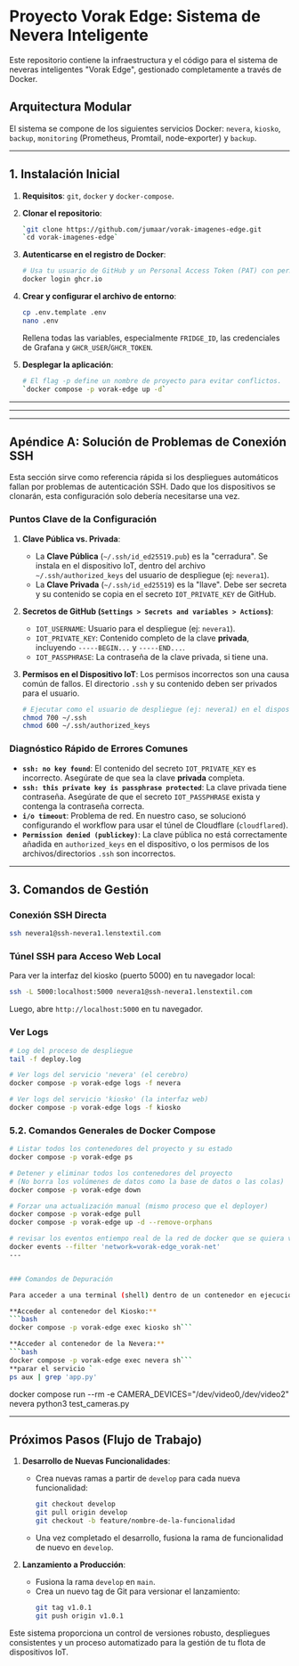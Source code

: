 # Proyecto Vorak Edge: Sistema de Nevera Inteligente

Este repositorio contiene la infraestructura y el código para el sistema de neveras inteligentes "Vorak Edge", gestionado completamente a través de Docker.

## Arquitectura Modular

El sistema se compone de los siguientes servicios Docker: `nevera`, `kiosko`, `backup`, `monitoring` (Prometheus, Promtail, node-exporter) y `backup`.

---

## 1. Instalación Inicial

1.  **Requisitos**: `git`, `docker` y `docker-compose`.

2.  **Clonar el repositorio**:
    ```bash
    `git clone https://github.com/jumaar/vorak-imagenes-edge.git
    `cd vorak-imagenes-edge`
    ```

3.  **Autenticarse en el registro de Docker**:
    ```bash
    # Usa tu usuario de GitHub y un Personal Access Token (PAT) con permisos `read:packages`.
    docker login ghcr.io
    ```

4.  **Crear y configurar el archivo de entorno**:
    ```bash
    cp .env.template .env
    nano .env
    ```
    Rellena todas las variables, especialmente `FRIDGE_ID`, las credenciales de Grafana y `GHCR_USER`/`GHCR_TOKEN`.

5.  **Desplegar la aplicación**:
    ```bash
    # El flag -p define un nombre de proyecto para evitar conflictos.
    `docker compose -p vorak-edge up -d`
    ```

---
---

---

## Apéndice A: Solución de Problemas de Conexión SSH

Esta sección sirve como referencia rápida si los despliegues automáticos fallan por problemas de autenticación SSH. Dado que los dispositivos se clonarán, esta configuración solo debería necesitarse una vez.

### Puntos Clave de la Configuración

1.  **Clave Pública vs. Privada**:
    -   La **Clave Pública** (`~/.ssh/id_ed25519.pub`) es la "cerradura". Se instala en el dispositivo IoT, dentro del archivo `~/.ssh/authorized_keys` del usuario de despliegue (ej: `nevera1`).
    -   La **Clave Privada** (`~/.ssh/id_ed25519`) es la "llave". Debe ser secreta y su contenido se copia en el secreto `IOT_PRIVATE_KEY` de GitHub.

2.  **Secretos de GitHub (`Settings > Secrets and variables > Actions`)**:
    -   `IOT_USERNAME`: Usuario para el despliegue (ej: `nevera1`).
    -   `IOT_PRIVATE_KEY`: Contenido completo de la clave **privada**, incluyendo `-----BEGIN...` y `-----END...`.
    -   `IOT_PASSPHRASE`: La contraseña de la clave privada, si tiene una.

3.  **Permisos en el Dispositivo IoT**:
    Los permisos incorrectos son una causa común de fallos. El directorio `.ssh` y su contenido deben ser privados para el usuario.
    ```bash
    # Ejecutar como el usuario de despliegue (ej: nevera1) en el dispositivo
    chmod 700 ~/.ssh
    chmod 600 ~/.ssh/authorized_keys
    ```

### Diagnóstico Rápido de Errores Comunes

-   **`ssh: no key found`**: El contenido del secreto `IOT_PRIVATE_KEY` es incorrecto. Asegúrate de que sea la clave **privada** completa.
-   **`ssh: this private key is passphrase protected`**: La clave privada tiene contraseña. Asegúrate de que el secreto `IOT_PASSPHRASE` exista y contenga la contraseña correcta.
-   **`i/o timeout`**: Problema de red. En nuestro caso, se solucionó configurando el workflow para usar el túnel de Cloudflare (`cloudflared`).
-   **`Permission denied (publickey)`**: La clave pública no está correctamente añadida en `authorized_keys` en el dispositivo, o los permisos de los archivos/directorios `.ssh` son incorrectos.

---

## 3. Comandos de Gestión
### Conexión SSH Directa
```bash
ssh nevera1@ssh-nevera1.lenstextil.com
```

### Túnel SSH para Acceso Web Local
Para ver la interfaz del kiosko (puerto 5000) en tu navegador local:
```bash
ssh -L 5000:localhost:5000 nevera1@ssh-nevera1.lenstextil.com
```
Luego, abre `http://localhost:5000` en tu navegador.

### Ver Logs
```bash
# Log del proceso de despliegue
tail -f deploy.log

# Ver logs del servicio 'nevera' (el cerebro)
docker compose -p vorak-edge logs -f nevera

# Ver logs del servicio 'kiosko' (la interfaz web)
docker compose -p vorak-edge logs -f kiosko
```


### 5.2. Comandos Generales de Docker Compose

```bash
# Listar todos los contenedores del proyecto y su estado
docker compose -p vorak-edge ps

# Detener y eliminar todos los contenedores del proyecto
# (No borra los volúmenes de datos como la base de datos o las colas)
docker compose -p vorak-edge down

# Forzar una actualización manual (mismo proceso que el deployer)
docker compose -p vorak-edge pull
docker compose -p vorak-edge up -d --remove-orphans

# revisar los eventos entiempo real de la red de docker que se quiera ver
docker events --filter 'network=vorak-edge_vorak-net'
---


### Comandos de Depuración

Para acceder a una terminal (shell) dentro de un contenedor en ejecución, puedes usar los siguientes comandos. Esto es útil para revisar logs, verificar archivos o ejecutar comandos manualmente.

**Acceder al contenedor del Kiosko:**
```bash
docker compose -p vorak-edge exec kiosko sh```

**Acceder al contenedor de la Nevera:**
```bash
docker compose -p vorak-edge exec nevera sh```
**parar el servicio `
ps aux | grep 'app.py'
``` 
docker compose run --rm -e CAMERA_DEVICES="/dev/video0,/dev/video2" nevera python3 test_cameras.py


---

## Próximos Pasos (Flujo de Trabajo)

1.  **Desarrollo de Nuevas Funcionalidades**:
    - Crea nuevas ramas a partir de `develop` para cada nueva funcionalidad:
      ```bash
      git checkout develop
      git pull origin develop
      git checkout -b feature/nombre-de-la-funcionalidad
      ```
    - Una vez completado el desarrollo, fusiona la rama de funcionalidad de nuevo en `develop`.

2.  **Lanzamiento a Producción**:
    - Fusiona la rama `develop` en `main`.
    - Crea un nuevo tag de Git para versionar el lanzamiento:
      ```bash
      git tag v1.0.1
      git push origin v1.0.1
      ```

Este sistema proporciona un control de versiones robusto, despliegues consistentes y un proceso automatizado para la gestión de tu flota de dispositivos IoT.
